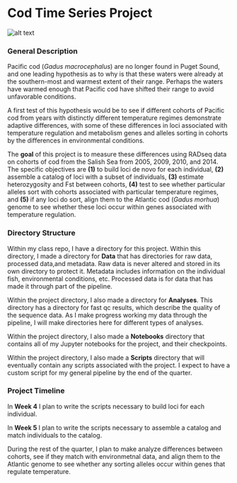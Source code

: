 # Cod Time Series Project #

![alt text](https://upload.wikimedia.org/wikipedia/commons/9/96/Gadus_macrocephalus.png)

### General Description ###

Pacific cod (*Gadus macrocephalus*) are no longer found in Puget Sound, and one leading hypothesis as to why is that these waters were already at the southern-most and warmest extent of their range. Perhaps the waters have warmed enough that Pacific cod have shifted their range to avoid unfavorable conditions.

A first test of this hypothesis would be to see if different cohorts of Pacific cod from years with distinctly different temperature regimes demonstrate adaptive differences, with some of these differences in loci associated with temperature regulation and metabolism genes and alleles sorting in cohorts by the differences in environmental conditions. 

The **goal** of this project is to measure these differences using RADseq data on cohorts of cod from the Salish Sea from 2005, 2009, 2010, and 2014. The specific objectives are **(1)** to build loci de novo for each individual, **(2)** assemble a catalog of loci with a subset of individuals, **(3)** estimate heterozygosity and Fst between cohorts, **(4)** test to see whether particular alleles sort with cohorts associated with particular temperature regimes, and **(5)** if any loci do sort, align them to the Atlantic cod (*Gadus morhua*) genome to see whether these loci occur within genes associated with temperature regulation.

### Directory Structure ###

Within my class repo, I have a directory for this project. Within this directory, I made a directory for **Data** that has directories for raw data, processed data,and  metadata. Raw data is never altered and stored in its own directory to protect it. Metadata includes information on the individual fish, environmental conditions, etc. Processed data is for data that has made it through part of the pipeline. 

Within the project directory, I also made a directory for **Analyses**. This directory has a directory for fast qc results, which describe the quality of the sequence data. As I make progress working my data through the pipeline, I will make directories here for different types of analyses.

Within the project directory, I also made a **Notebooks** directory that contains all of my Jupyter notebooks for the project, and their checkpoints.

Within the project directory, I also made a **Scripts** directory that will eventually contain any scripts associated with the project. I expect to have a custom script for my general pipeline by the end of the quarter.

### Project Timeline ###

In **Week 4** I plan to write the scripts necessary to build loci for each individual.

In **Week 5** I plan to write the scripts necessary to assemble a catalog and match individuals to the catalog.

During the rest of the quarter, I plan to make analyze differences between cohorts, see if they match with environmetnal data, and align them to the Atlantic genome to see whether any sorting alleles occur within genes that regulate temperature.
